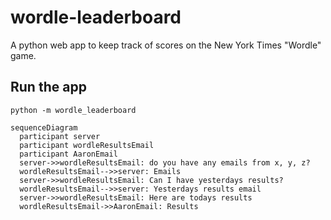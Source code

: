 # wordle-leaderboard
A python web app to keep track of scores on the New York Times "Wordle" game. 

## Run the app
`python -m wordle_leaderboard`


```mermaid
sequenceDiagram
  participant server
  participant wordleResultsEmail
  participant AaronEmail
  server->>wordleResultsEmail: do you have any emails from x, y, z?
  wordleResultsEmail-->>server: Emails
  server->>wordleResultsEmail: Can I have yesterdays results?
  wordleResultsEmail-->>server: Yesterdays results email
  server->>wordleResultsEmail: Here are todays results
  wordleResultsEmail->>AaronEmail: Results
```
